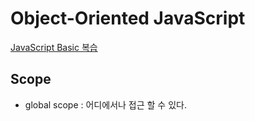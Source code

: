 # Object-Oriented JavaScript

[JavaScript Basic 복습](https://developer.mozilla.org/en-US/docs/Learn/Getting_started_with_the_web/JavaScript_basics)

## Scope

- global scope : 어디에서나 접근 할 수 있다.